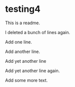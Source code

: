 # testing4

This is a readme.

I deleted a bunch of lines again.

Add one line.

Add another line.

Add yet another line

Add yet another line again.

Add some more text.